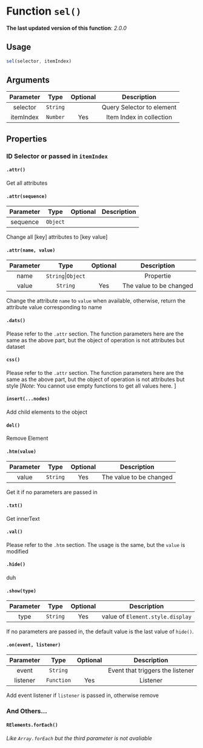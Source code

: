 # Function `sel()`
**The last updated version of this function**: *2.0.0*
## Usage
```javascript
sel(selector, itemIndex)
```
## Arguments
| Parameter | Type | Optional | Description |
| :---: | :---: | :---: | :---: |
| selector | `String` |  | Query Selector to element |
| itemIndex | `Number` | Yes | Item Index in collection |
## Properties
### ID Selector or passed in `itemIndex`
#### `.attr()`
Get all attributes
#### `.attr(sequence)`
| Parameter | Type | Optional | Description |
| :---: | :---: | :---: | :---: |
| sequence | `Object` | | |
Change all \[key\] attributes to \[key value\]
#### `.attr(name, value)`
| Parameter | Type | Optional | Description |
| :---: | :---: | :---: | :---: |
| name | `String`\|`Object` | | Propertie |
| value | `String` | Yes | The value to be changed |

Change the attribute `name` to `value` when available, otherwise, return the attribute value corresponding to name
#### `.dats()`
Please refer to the `.attr` section. The function parameters here are the same as the above part, but the object of operation is not attributes but dataset
#### `css()`
Please refer to the `.attr` section. The function parameters here are the same as the above part, but the object of operation is not attributes but style \[*Note*: You cannot use empty functions to get all values here. \]
  
#### `insert(...nodes)`
Add child elements to the object
  
#### `del()`
Remove Element

#### `.htm(value)`
| Parameter | Type | Optional | Description |
| :---: | :---: | :---: | :---: |
| value | `String` | Yes | The value to be changed |

Get it if no parameters are passed in
#### `.txt()`
Get innerText
  
#### `.val()`
Please refer to the `.htm` section. The usage is the same, but the `value` is modified
  
#### `.hide()`
duh
  
#### `.show(type)`
| Parameter | Type | Optional | Description |
| :---: | :---: | :---: | :---: |
| type | `String` | Yes | value of `Element.style.display` |
If no parameters are passed in, the default value is the last value of `hide()`.

#### `.on(event, listener)`
| Parameter | Type | Optional | Description |
| :---: | :---: | :---: | :---: |
| event | `String` |  | Event that triggers the listener |
| listener | `Function` | Yes | Listener |
Add event listener if `listener` is passed in, otherwise remove
  
### And Others...
#### `RElements.forEach()`
*Like `Array.forEach` but the third parameter is not avaliable*
